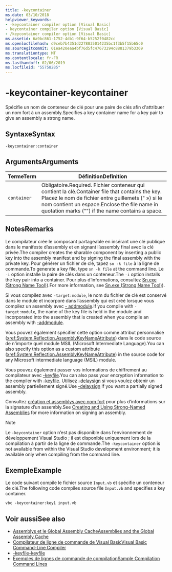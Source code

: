 ```yaml
---
title: -keycontainer
ms.date: 03/10/2018
helpviewer_keywords:
- -keycontainer compiler option [Visual Basic]
- keycontainer compiler option [Visual Basic]
- /keycontainer compiler option [Visual Basic]
ms.assetid: 6a9bc861-1752-4db1-9f64-b5252f0482cc
ms.openlocfilehash: d9ceb7b4351d2278835014235bc1f3b5f15b65c0
ms.sourcegitcommit: 01ea420eaa4bf76d5fc47673294c8881379b3369
ms.translationtype: MT
ms.contentlocale: fr-FR
ms.lasthandoff: 02/06/2019
ms.locfileid: "55758285"
---
```

# <a name="-keycontainer"></a><span data-ttu-id="c7fe5-102">-keycontainer</span><span class="sxs-lookup"><span data-stu-id="c7fe5-102">-keycontainer</span></span>
<span data-ttu-id="c7fe5-103">Spécifie un nom de conteneur de clé pour une paire de clés afin d'attribuer un nom fort à un assembly.</span><span class="sxs-lookup"><span data-stu-id="c7fe5-103">Specifies a key container name for a key pair to give an assembly a strong name.</span></span>  
  
## <a name="syntax"></a><span data-ttu-id="c7fe5-104">Syntaxe</span><span class="sxs-lookup"><span data-stu-id="c7fe5-104">Syntax</span></span>  
  
```  
-keycontainer:container  
```  
  
## <a name="arguments"></a><span data-ttu-id="c7fe5-105">Arguments</span><span class="sxs-lookup"><span data-stu-id="c7fe5-105">Arguments</span></span>  
  
|<span data-ttu-id="c7fe5-106">Terme</span><span class="sxs-lookup"><span data-stu-id="c7fe5-106">Term</span></span>|<span data-ttu-id="c7fe5-107">Définition</span><span class="sxs-lookup"><span data-stu-id="c7fe5-107">Definition</span></span>|  
|---|---|  
|`container`|<span data-ttu-id="c7fe5-108">Obligatoire.</span><span class="sxs-lookup"><span data-stu-id="c7fe5-108">Required.</span></span> <span data-ttu-id="c7fe5-109">Fichier conteneur qui contient la clé.</span><span class="sxs-lookup"><span data-stu-id="c7fe5-109">Container file that contains the key.</span></span> <span data-ttu-id="c7fe5-110">Placez le nom de fichier entre guillemets (" ») si le nom contient un espace.</span><span class="sxs-lookup"><span data-stu-id="c7fe5-110">Enclose the file name in quotation marks ("") if the name contains a space.</span></span>|  
  
## <a name="remarks"></a><span data-ttu-id="c7fe5-111">Notes</span><span class="sxs-lookup"><span data-stu-id="c7fe5-111">Remarks</span></span>  
 <span data-ttu-id="c7fe5-112">Le compilateur crée le composant partageable en insérant une clé publique dans le manifeste d’assembly et en signant l’assembly final avec la clé privée.</span><span class="sxs-lookup"><span data-stu-id="c7fe5-112">The compiler creates the sharable component by inserting a public key into the assembly manifest and by signing the final assembly with the private key.</span></span> <span data-ttu-id="c7fe5-113">Pour générer un fichier de clé, tapez `sn -k file` à la ligne de commande.</span><span class="sxs-lookup"><span data-stu-id="c7fe5-113">To generate a key file, type `sn -k file` at the command line.</span></span> <span data-ttu-id="c7fe5-114">Le `-i` option installe la paire de clés dans un conteneur.</span><span class="sxs-lookup"><span data-stu-id="c7fe5-114">The `-i` option installs the key pair into a container.</span></span> <span data-ttu-id="c7fe5-115">Pour plus d’informations, consultez [Sn.exe (Strong Name Tool)](../../../framework/tools/sn-exe-strong-name-tool.md)).</span><span class="sxs-lookup"><span data-stu-id="c7fe5-115">For more information, see [Sn.exe (Strong Name Tool)](../../../framework/tools/sn-exe-strong-name-tool.md)).</span></span>  
  
 <span data-ttu-id="c7fe5-116">Si vous compilez avec `-target:module`, le nom du fichier de clé est conservé dans le module et incorporé dans l’assembly qui est créé lorsque vous compilez un assembly avec [- addmodule](../../../visual-basic/reference/command-line-compiler/addmodule.md).</span><span class="sxs-lookup"><span data-stu-id="c7fe5-116">If you compile with `-target:module`, the name of the key file is held in the module and incorporated into the assembly that is created when you compile an assembly with [-addmodule](../../../visual-basic/reference/command-line-compiler/addmodule.md).</span></span>  
  
 <span data-ttu-id="c7fe5-117">Vous pouvez également spécifier cette option comme attribut personnalisé (<xref:System.Reflection.AssemblyKeyNameAttribute>) dans le code source de n'importe quel module MSIL (Microsoft Intermediate Language).</span><span class="sxs-lookup"><span data-stu-id="c7fe5-117">You can also specify this option as a custom attribute (<xref:System.Reflection.AssemblyKeyNameAttribute>) in the source code for any Microsoft intermediate language (MSIL) module.</span></span>  
  
 <span data-ttu-id="c7fe5-118">Vous pouvez également passer vos informations de chiffrement au compilateur avec [-keyfile](../../../visual-basic/reference/command-line-compiler/keyfile.md).</span><span class="sxs-lookup"><span data-stu-id="c7fe5-118">You can also pass your encryption information to the compiler with [-keyfile](../../../visual-basic/reference/command-line-compiler/keyfile.md).</span></span> <span data-ttu-id="c7fe5-119">Utilisez [-delaysign](../../../visual-basic/reference/command-line-compiler/delaysign.md) si vous voulez obtenir un assembly partiellement signé.</span><span class="sxs-lookup"><span data-stu-id="c7fe5-119">Use [-delaysign](../../../visual-basic/reference/command-line-compiler/delaysign.md) if you want a partially signed assembly.</span></span>  
  
 <span data-ttu-id="c7fe5-120">Consultez [création et assemblys avec nom fort](../../../framework/app-domains/create-and-use-strong-named-assemblies.md) pour plus d’informations sur la signature d’un assembly.</span><span class="sxs-lookup"><span data-stu-id="c7fe5-120">See [Creating and Using Strong-Named Assemblies](../../../framework/app-domains/create-and-use-strong-named-assemblies.md) for more information on signing an assembly.</span></span>  
  
> [!NOTE]
>  <span data-ttu-id="c7fe5-121">Le `-keycontainer` option n’est pas disponible dans l’environnement de développement Visual Studio ; il est disponible uniquement lors de la compilation à partir de la ligne de commande.</span><span class="sxs-lookup"><span data-stu-id="c7fe5-121">The `-keycontainer` option is not available from within the Visual Studio development environment; it is available only when compiling from the command line.</span></span>  
  
## <a name="example"></a><span data-ttu-id="c7fe5-122">Exemple</span><span class="sxs-lookup"><span data-stu-id="c7fe5-122">Example</span></span>  
 <span data-ttu-id="c7fe5-123">Le code suivant compile le fichier source `Input.vb` et spécifie un conteneur de clé.</span><span class="sxs-lookup"><span data-stu-id="c7fe5-123">The following code compiles source file `Input.vb` and specifies a key container.</span></span>  
  
```  
vbc -keycontainer:key1 input.vb  
```  
  
## <a name="see-also"></a><span data-ttu-id="c7fe5-124">Voir aussi</span><span class="sxs-lookup"><span data-stu-id="c7fe5-124">See also</span></span>
- [<span data-ttu-id="c7fe5-125">Assemblys et le Global Assembly Cache</span><span class="sxs-lookup"><span data-stu-id="c7fe5-125">Assemblies and the Global Assembly Cache</span></span>](../../../visual-basic/programming-guide/concepts/assemblies-gac/index.md)
- [<span data-ttu-id="c7fe5-126">Compilateur de ligne de commande de Visual Basic</span><span class="sxs-lookup"><span data-stu-id="c7fe5-126">Visual Basic Command-Line Compiler</span></span>](../../../visual-basic/reference/command-line-compiler/index.md)
- [<span data-ttu-id="c7fe5-127">-keyfile</span><span class="sxs-lookup"><span data-stu-id="c7fe5-127">-keyfile</span></span>](../../../visual-basic/reference/command-line-compiler/keyfile.md)
- [<span data-ttu-id="c7fe5-128">Exemples de lignes de commande de compilation</span><span class="sxs-lookup"><span data-stu-id="c7fe5-128">Sample Compilation Command Lines</span></span>](../../../visual-basic/reference/command-line-compiler/sample-compilation-command-lines.md)
